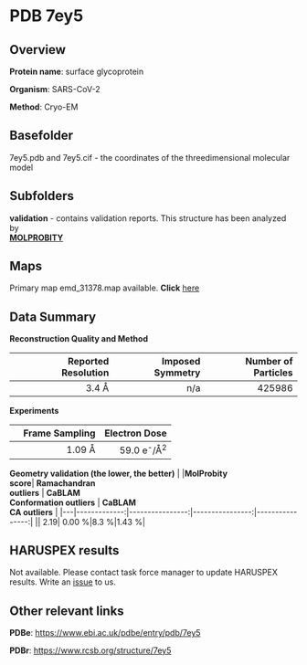 # PDB 7ey5

## Overview

**Protein name**: surface glycoprotein

**Organism**: SARS-CoV-2

**Method**: Cryo-EM



## Basefolder

7ey5.pdb and 7ey5.cif - the coordinates of the threedimensional molecular model

## Subfolders





**validation** - contains validation reports. This structure has been analyzed by <br>  [**MOLPROBITY**](https://github.com/thorn-lab/coronavirus_structural_task_force/tree/master/pdb/surface_glycoprotein/SARS-CoV-2/7ey5/validation/molprobity)    



## Maps

Primary map emd_31378.map available. **Click** [here](http://ftp.wwpdb.org/pub/emdb/structures/EMD-31378/map/) 

## Data Summary
**Reconstruction Quality and Method**

|   | Reported Resolution | Imposed Symmetry | Number of Particles |
|---|-------------:|----------------:|--------------:|
|   |3.4 Å|n/a|425986|

**Experiments**

|   | Frame Sampling | Electron Dose |
|---|-------------:|----------------:|
|   |1.09 Å|59.0 e<sup>-</sup>/Å<sup>2</sup>|

**Geometry validation (the lower, the better)**
|   |**MolProbity<br>score**| **Ramachandran<br>outliers** | **CaBLAM<br>Conformation outliers** | **CaBLAM<br>CA outliers** |
|---|-------------:|----------------:|----------------:|----------------:|
||  2.19|  0.00 %|8.3 %|1.43 %|

## HARUSPEX results

Not available. Please contact task force manager to update HARUSPEX results. Write an [issue](https://github.com/thorn-lab/coronavirus_structural_task_force/issues) to us.

## Other relevant links 
**PDBe**:  https://www.ebi.ac.uk/pdbe/entry/pdb/7ey5
 
**PDBr**: https://www.rcsb.org/structure/7ey5 
